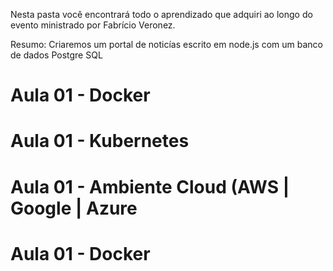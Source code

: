 Nesta pasta você encontrará todo o aprendizado que adquiri ao longo do evento ministrado por Fabrício Veronez.

Resumo:
Criaremos um portal de noticías escrito em node.js com um banco de dados Postgre SQL

# Aula 01 - Docker #


# Aula 01 - Kubernetes #


# Aula 01 - Ambiente Cloud (AWS | Google | Azure #


# Aula 01 - Docker #
